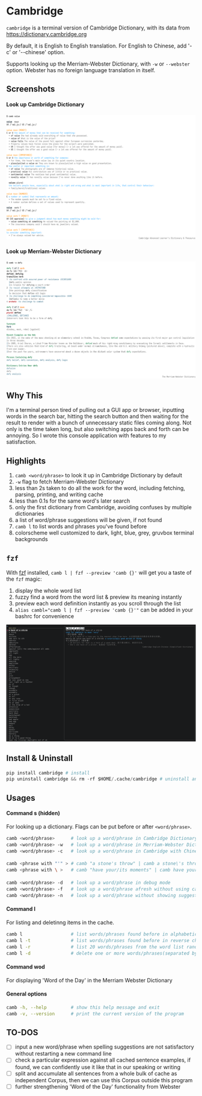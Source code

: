 # Cambridge

`cambridge` is a terminal version of Cambridge Dictionary, with its data from https://dictionary.cambridge.org

By default, it is English to English translation. For English to Chinese, add '-c' or '--chinese' option.

Supports looking up the Merriam-Webster Dictionary, with `-w` or `--webster` option. Webster has no foreign language translation in itself.

## Screenshots
#### Look up Cambridge Dictionary
![look up a word in Cambridge Dictionary](/screenshots/cambridge.png)

#### Look up Merriam-Webster Dictionary
![look up a word in Merriam-Webster Dictionary](/screenshots/webster.png)

## Why This
I'm a terminal person tired of pulling out a GUI app or browser, inputting words in the search bar, hitting the search button and then waiting for the result to render with a bunch of unnecessary static files coming along. Not only is the time taken long, but also switching apps back and forth can be annoying. So I wrote this console application with features to my satisfaction.

## Highlights
1. `camb <word/phrase>` to look it up in Cambridge Dictionary by default
2. `-w` flag to fetch Merriam-Webster Dictionary
3. less than 2s taken to do all the work for the word, including fetching, parsing, printing, and writing cache
4. less than 0.1s for the same word's later search
5. only the first dictionary from Cambridge, avoiding confuses by multiple dictionaries
6. a list of word/phrase suggestions will be given, if not found
7. `camb l` to list words and phrases you've found before
8. colorscheme well customized to dark, light, blue, grey, gruvbox terminal backgrounds

## `fzf`
With [fzf](https://github.com/junegunn/fzf) installed, `camb l | fzf --preview 'camb {}'` will get you a taste of the `fzf` magic:
1. display the whole word list
2. fuzzy find a word from the word list & preview its meaning instantly
3. preview each word definition instantly as you scroll through the list
4. `alias cambl="camb l | fzf --preview 'camb {}'"` can be added in your bashrc for convenience

![list words](/screenshots/fzf.png)

## Install & Uninstall
```python
pip install cambridge # install
pip uninstall cambridge && rm -rf $HOME/.cache/cambridge # uninstall and remove cache
```

## Usages
#### Command s (hidden)
For looking up a dictionary. Flags can be put before or after `<word/phrase>`.
```bash
camb <word/phrase>      # look up a word/phrase in Cambridge Dictionary
camb <word/phrase> -w   # look up a word/phrase in Merriam-Webster Dictionary
camb <word/phrase> -c   # look up a word/phrase in Cambridge with Chinese translation

camb <phrase with "'" > # camb "a stone's throw" | camb a stone\'s throw
camb <phrase with \ >   # camb "have your/its moments" | camb have your\/its moments

camb <word/phrase> -d   # look up a word/phrase in debug mode
camb <word/phrase> -f   # look up a word/phrase afresh without using cache
camb <word/phrase> -n   # look up a word/phrase without showing suggestions if not found
```

#### Command l
For listing and deletinng items in the cache.
```bash
camb l                  # list words/phrases found before in alphabetical order
camb l -t               # list words/phrases found before in reverse chronological order
camb l -r               # list 20 words/phrases from the word list randomly
camb l -d               # delete one or more words/phrases(separated by ", ") from the list
```

#### Command wod
For displaying 'Word of the Day' in the Merriam Webster Dictionary

#### General options
```bash
camb -h, --help         # show this help message and exit
camb -v, --version      # print the current version of the program
```

## TO-DOS
* [ ] input a new word/phrase when spelling suggestions are not satisfactory without restarting a new command line
* [ ] check a particular expression against all cached sentence examples, if found, we can confidently use it like that in our speaking or writing
* [ ] split and accumulate all sentences from a whole bulk of cache as independent Corpus, then we can use this Corpus outside this program
* [ ] further strengthening 'Word of the Day' functionality from Webster
